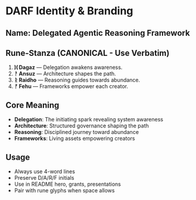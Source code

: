 # DARF Identity & Branding

## Name: Delegated Agentic Reasoning Framework

## Rune-Stanza (CANONICAL - Use Verbatim)
1. **ᛞ Dagaz** — Delegation awakens awareness.
2. **ᚨ Ansuz** — Architecture shapes the path.
3. **ᚱ Raidho** — Reasoning guides towards abundance.
4. **ᚠ Fehu** — Frameworks empower each creator.

## Core Meaning
- **Delegation**: The initiating spark revealing system awareness
- **Architecture**: Structured governance shaping the path
- **Reasoning**: Disciplined journey toward abundance
- **Frameworks**: Living assets empowering creators

## Usage
- Always use 4-word lines
- Preserve D/A/R/F initials
- Use in README hero, grants, presentations
- Pair with rune glyphs when space allows
